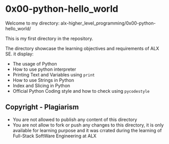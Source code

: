 # 0x00-python-hello_world

Welcome to my directory: alx-higher_level_programming/0x00-python-hello_world/

This is my first directory in the repository.

The directory showcase the learning objectives and requirements of ALX SE. it display:
- The usage of Python
- How to use python interpreter
- Printing Text and Variables using ```print```
- How to use Strings in Python
- Index and Slicing in Python
- Official Python Coding style and how to check using ```pycodestyle```

## Copyright - Plagiarism
- You are not allowed to publish any content of this directory
- You are not allow to fork or push any changes to this directory, it is only available for learning purpose and it was crrated during the learning of Full-Stack SoftWare Engineering at ALX
